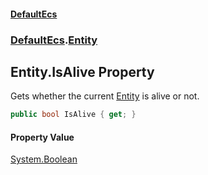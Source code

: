 #### [DefaultEcs](DefaultEcs.md 'DefaultEcs')
### [DefaultEcs](DefaultEcs.md#DefaultEcs 'DefaultEcs').[Entity](Entity.md 'DefaultEcs.Entity')
## Entity.IsAlive Property
Gets whether the current [Entity](Entity.md 'DefaultEcs.Entity') is alive or not.  
```csharp
public bool IsAlive { get; }
```
#### Property Value
[System.Boolean](https://docs.microsoft.com/en-us/dotnet/api/System.Boolean 'System.Boolean')
